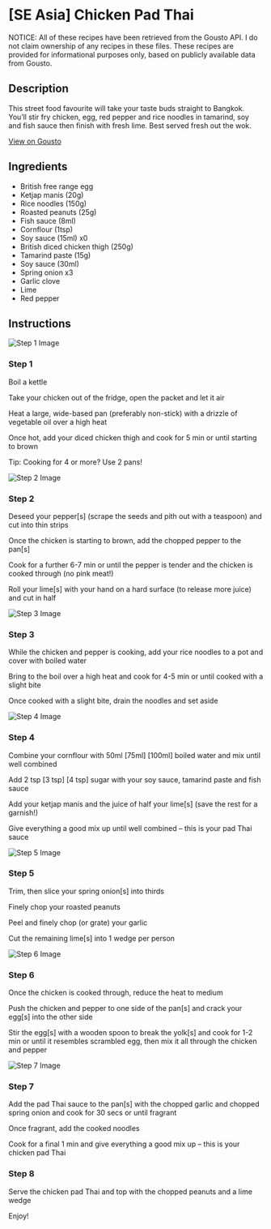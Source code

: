 # [SE Asia] Chicken Pad Thai

NOTICE: All of these recipes have been retrieved from the Gousto API. I do not claim ownership of any recipes in these files. These recipes are provided for informational purposes only, based on publicly available data from Gousto.

## Description

This street food favourite will take your taste buds straight to Bangkok. You’ll stir fry chicken, egg, red pepper and rice noodles in tamarind, soy and fish sauce then finish with fresh lime. Best served fresh out the wok. 

[View on Gousto](https://www.gousto.co.uk/recipes/cookbook/se-asia-chicken-pad-thai)

## Ingredients

- British free range egg
- Ketjap manis (20g)
- Rice noodles (150g)
- Roasted peanuts (25g)
- Fish sauce (8ml)
- Cornflour (1tsp)
- Soy sauce (15ml) x0
- British diced chicken thigh (250g)
- Tamarind paste (15g)
- Soy sauce (30ml)
- Spring onion x3
- Garlic clove
- Lime
- Red pepper

## Instructions

![Step 1 Image](https://production-media.gousto.co.uk/cms/recipe-step-image/step-1-1723812502401-x200.jpg)

### Step 1

Boil a kettle

Take your chicken out of the fridge, open the packet and let it air

Heat a large, wide-based pan (preferably non-stick) with a drizzle of vegetable oil over a high heat

Once hot, add your diced chicken thigh and cook for 5 min or until starting to brown

Tip: Cooking for 4 or more? Use 2 pans!

![Step 2 Image](https://production-media.gousto.co.uk/cms/recipe-step-image/step-2-1723812518392-x200.jpg)

### Step 2

Deseed your pepper[s] (scrape the seeds and pith out with a teaspoon) and cut into thin strips

Once the chicken is starting to brown, add the chopped pepper to the pan[s]

Cook for a further 6-7 min or until the pepper is tender and the chicken is cooked through (no pink meat!)

Roll your lime[s] with your hand on a hard surface (to release more juice) and cut in half

![Step 3 Image](https://production-media.gousto.co.uk/cms/recipe-step-image/step-3-1723812533900-x200.jpg)

### Step 3

While the chicken and pepper is cooking, add your rice noodles to a pot and cover with boiled water

Bring to the boil over a high heat and cook for 4-5 min or until cooked with a slight bite

Once cooked with a slight bite, drain the noodles and set aside

![Step 4 Image](https://production-media.gousto.co.uk/cms/recipe-step-image/step-4-1723812539871-x200.jpg)

### Step 4

Combine your cornflour with 50ml <span class="text-purple">[75ml] </span><span class="text-danger">[100ml]</span> boiled water and mix until well combined

Add 2 tsp <span class="text-purple">[3 tsp]</span> <span class="text-danger">[4 tsp]</span> sugar with your soy sauce, tamarind paste and fish sauce

Add your ketjap manis and the juice of half your lime[s] (save the rest for a garnish!)

Give everything a good mix up until well combined – this is your pad Thai sauce

![Step 5 Image](https://production-media.gousto.co.uk/cms/recipe-step-image/step-5-1723812549340-x200.jpg)

### Step 5

Trim, then slice your spring onion[s] into thirds

Finely chop your roasted peanuts

Peel and finely chop (or grate) your garlic

Cut the remaining lime[s] into 1 wedge per person

![Step 6 Image](https://production-media.gousto.co.uk/cms/recipe-step-image/step-6-1723812563160-x200.jpg)

### Step 6

Once the chicken is cooked through, reduce the heat to medium

Push the chicken and pepper to one side of the pan[s] and crack your egg[s] into the other side

Stir the egg[s] with a wooden spoon to break the yolk[s] and cook for 1-2 min or until it resembles scrambled egg, then mix it all through the chicken and pepper

![Step 7 Image](https://production-media.gousto.co.uk/cms/recipe-step-image/step-7-1723812568982-x200.jpg)

### Step 7

Add the pad Thai sauce to the pan[s] with the chopped garlic and chopped spring onion and cook for 30 secs or until fragrant

Once fragrant, add the cooked noodles

Cook for a final 1 min and give everything a good mix up – this is your chicken pad Thai

### Step 8

Serve the chicken pad Thai and top with the chopped peanuts and a lime wedge

Enjoy!

